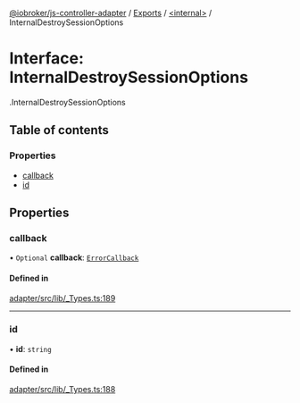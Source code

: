 [@iobroker/js-controller-adapter](../README.md) / [Exports](../modules.md) / [<internal\>](../modules/internal_.md) / InternalDestroySessionOptions

# Interface: InternalDestroySessionOptions

[<internal>](../modules/internal_.md).InternalDestroySessionOptions

## Table of contents

### Properties

- [callback](internal_.InternalDestroySessionOptions.md#callback)
- [id](internal_.InternalDestroySessionOptions.md#id)

## Properties

### callback

• `Optional` **callback**: [`ErrorCallback`](../modules/internal_.md#errorcallback)

#### Defined in

[adapter/src/lib/_Types.ts:189](https://github.com/ioBroker/ioBroker.js-controller/blob/c590b2a5/packages/adapter/src/lib/_Types.ts#L189)

___

### id

• **id**: `string`

#### Defined in

[adapter/src/lib/_Types.ts:188](https://github.com/ioBroker/ioBroker.js-controller/blob/c590b2a5/packages/adapter/src/lib/_Types.ts#L188)
